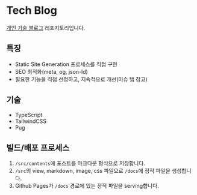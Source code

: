 # Tech Blog

[개인 기술 블로그](https://benkim077.github.io/) 레포지토리입니다.

## 특징

- Static Site Generation 프로세스를 직접 구현
- SEO 최적화(meta, og, json-ld)
- 필요한 기능을 직접 선정하고, 지속적으로 개선(이슈 탭 참고)

## 기술

- TypeScript
- TailwindCSS
- Pug

## 빌드/배포 프로세스

1. `/src/contents`에 포스트를 마크다운 형식으로 저장합니다.
2. `/src`의 view, markdown, image, css 파일으로 `/docs`에 정적 파일을 생성합니다.
3. Github Pages가 `/docs` 경로에 있는 정적 파일을 serving합니다.

